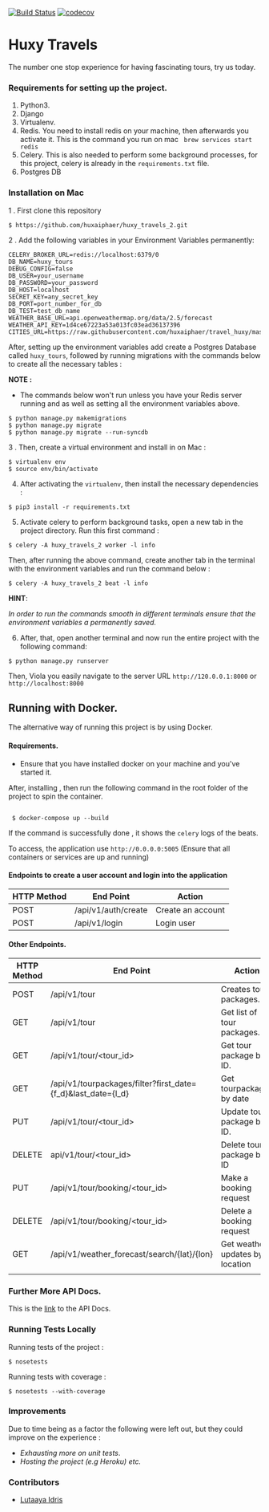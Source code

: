 [![Build Status](https://travis-ci.com/huxaiphaer/huxy_travels_2.svg?branch=master)](https://travis-ci.com/huxaiphaer/huxy_travels_2)
[![codecov](https://codecov.io/gh/huxaiphaer/huxy_travels_2/branch/master/graph/badge.svg)](https://codecov.io/gh/huxaiphaer/huxy_travels_2)
# Huxy Travels

The number one stop experience for having fascinating tours, try us today.

### Requirements for setting up the project.
1. Python3. 
2. Django
3. Virtualenv. 
4. Redis. 
You need to install redis on your machine, then afterwards you activate it.
This is the command you run on mac ``` brew services start redis```
5. Celery. This is also needed to perform some background processes, for this project, 
celery is already in the `requirements.txt` file.
6. Postgres DB


### Installation on Mac

1 . First clone this repository 

```
$ https://github.com/huxaiphaer/huxy_travels_2.git
```

2 . Add the following variables in your Environment Variables permanently:

```buildoutcfg
CELERY_BROKER_URL=redis://localhost:6379/0
DB_NAME=huxy_tours
DEBUG_CONFIG=false
DB_USER=your_username
DB_PASSWORD=your_password
DB_HOST=localhost
SECRET_KEY=any_secret_key
DB_PORT=port_number_for_db
DB_TEST=test_db_name
WEATHER_BASE_URL=api.openweathermap.org/data/2.5/forecast
WEATHER_API_KEY=1d4ce67223a53a013fc03ead36137396
CITIES_URL=https://raw.githubusercontent.com/huxaiphaer/travel_huxy/master/app/static/data/current_city_list.json
```

After, setting up the environment variables add create a Postgres Database called `huxy_tours`, followed by running  migrations with the commands 
below to create all the necessary tables :


**NOTE :**
- The commands below won't run unless  you have your Redis server running and as well
as setting all the environment variables above.

```
$ python manage.py makemigrations
$ python manage.py migrate
$ python manage.py migrate --run-syncdb

```


3 . Then, create a virtual environment and install in on Mac :

```buildoutcfg
$ virtualenv env
$ source env/bin/activate
```

4.  After activating the `virtualenv`, then install the necessary dependencies :

```buildoutcfg
$ pip3 install -r requirements.txt
```

5. Activate celery to perform background tasks, open a new tab in the project directory.
Run this first command :

`$ celery -A huxy_travels_2 worker -l info`

Then, after running the above command, create another tab in the terminal with the environment variables and run
the command below :

`$ celery -A huxy_travels_2 beat -l info`


**HINT**:

_In order to run the commands smooth in different terminals ensure that the environment
variables a permanently saved._


6. After, that, open another terminal and now run the entire project with the following command:

  `$ python manage.py runserver`

Then, Viola you easily navigate to the server URL 
`http://120.0.0.1:8000` or `http://localhost:8000`


## Running with Docker.

The alternative way of running this project is by using Docker.

#### Requirements.

- Ensure that you have installed docker on your machine and you've started it.

After, installing , then run the following command in the root folder of the 
project to spin the container.

```python3

 $ docker-compose up --build

```

If the command is successfully done , it shows the `celery` logs 
of the beats.

To access, the application use `http://0.0.0.0:5005` (Ensure that all containers or services are up and running)

 #### Endpoints to create a user account and login into the application

| HTTP Method   | End Point             | Action          |
| ------------- | --------------------- |-----------------|
| POST          | /api/v1/auth/create   |Create an account|
| POST          | /api/v1/login         |Login user       |



#### Other Endpoints.

| HTTP Method   | End Point                                                   | Action                         |
| ------------- | ----------------------------------------------------------- |--------------------------------|
| POST          | /api/v1/tour                                                |Creates tour packages.          |
| GET           | /api/v1/tour                                                |Get list of tour packages.      |
| GET           | /api/v1/tour/<tour_id>                                      |Get tour package by ID.         |
| GET           | /api/v1/tourpackages/filter?first_date={f_d}&last_date={l_d}|Get tourpackages by date        |
| PUT           | /api/v1/tour/<tour_id>                                      |Update tour package by ID.      | 
| DELETE        | api/v1/tour/<tour_id>                                       |Delete tour package by ID       |
| PUT           | /api/v1/tour/booking/<tour_id>                              |Make a booking request          |
| DELETE        | /api/v1/tour/booking/<tour_id>                              |Delete a booking request        |
| GET           | /api/v1/weather_forecast/search/{lat}/{lon}                 |Get weather updates by location |
|               |                                                             |                                |


### Further More API Docs.

This is the [link](https://huxytours.docs.apiary.io/) to the API Docs.


### Running Tests Locally

Running tests of the project :

```python3
$ nosetests
```

Running tests with coverage :

```python3
$ nosetests --with-coverage
```


### Improvements
 Due to time being as a factor the following were left out, but they could improve on the 
 experience :
 
 - _Exhausting more on unit tests_.
 - _Hosting the project (e.g Heroku) etc._

### Contributors 

* [Lutaaya Idris](https://github.com/huxaiphaer)
